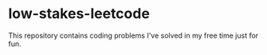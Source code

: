 # low-stakes-leetcode
This repository contains coding problems I've solved in my free time just for fun.

